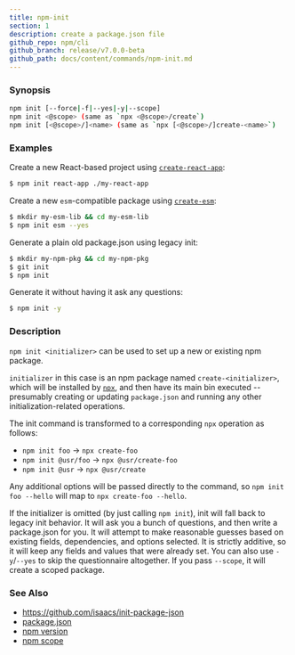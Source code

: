 ```yaml
---
title: npm-init
section: 1
description: create a package.json file
github_repo: npm/cli
github_branch: release/v7.0.0-beta
github_path: docs/content/commands/npm-init.md
---
```


### Synopsis
```bash
npm init [--force|-f|--yes|-y|--scope]
npm init <@scope> (same as `npx <@scope>/create`)
npm init [<@scope>/]<name> (same as `npx [<@scope>/]create-<name>`)
```

### Examples

Create a new React-based project using [`create-react-app`](https://npm.im/create-react-app):
```bash
$ npm init react-app ./my-react-app
```

Create a new `esm`-compatible package using [`create-esm`](https://npm.im/create-esm):
```bash
$ mkdir my-esm-lib && cd my-esm-lib
$ npm init esm --yes
```

Generate a plain old package.json using legacy init:
```bash
$ mkdir my-npm-pkg && cd my-npm-pkg
$ git init
$ npm init
```

Generate it without having it ask any questions:
```bash
$ npm init -y
```

### Description

`npm init <initializer>` can be used to set up a new or existing npm package.

`initializer` in this case is an npm package named `create-<initializer>`, which
will be installed by [`npx`](https://npm.im/npx), and then have its main bin
executed -- presumably creating or updating `package.json` and running any other
initialization-related operations.

The init command is transformed to a corresponding `npx` operation as follows:

* `npm init foo` -> `npx create-foo`
* `npm init @usr/foo` -> `npx @usr/create-foo`
* `npm init @usr` -> `npx @usr/create`

Any additional options will be passed directly to the command, so `npm init foo
--hello` will map to `npx create-foo --hello`.

If the initializer is omitted (by just calling `npm init`), init will fall back
to legacy init behavior. It will ask you a bunch of questions, and then write a
package.json for you. It will attempt to make reasonable guesses based on
existing fields, dependencies, and options selected. It is strictly additive, so
it will keep any fields and values that were already set. You can also use
`-y`/`--yes` to skip the questionnaire altogether. If you pass `--scope`, it
will create a scoped package.

### See Also

* <https://github.com/isaacs/init-package-json>
* [package.json](/cli/v7/configuring-npm/package-json)
* [npm version](/cli/v7/commands/npm-version)
* [npm scope](/cli/v7/using-npm/scope)
